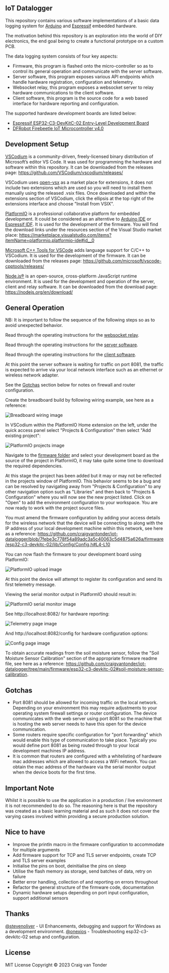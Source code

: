 IoT Datalogger
--------------

This repository contains various software implementations of a basic data logging system for [Arduino](https://www.arduino.cc/) and [Espressif](https://www.espressif.com/en/) embedded hardware.

The motivation behind this repository is an exploration into the world of DIY electronics, the end goal being to create a functional prototype on a custom PCB.

The data logging system consists of four key aspects:

- Firmware, this program is flashed onto the micro-controller so as to control its general operation and communicate with the server software.
- Server software, this program exposes various API endpoints which handle hardware registration, configuration and telemetry.
- Websocket relay, this program exposes a websocket server to relay hardware communications to the client software.
- Client software, this program is the source code for a web based interface for hardware reporting and configuration.

The supported hardware development boards are listed below:

- [Espressif ESP32-C3-DevKitC-02 Entry-Level Development Board](https://github.com/craigvantonder/iot-datalogger/tree/main/firmware/esp32-c3-devkitc-02)
- [DFRobot Firebeetle IoT Microcontroller v4.0](https://github.com/craigvantonder/iot-datalogger/tree/main/firmware/dfrobot-firebeetle-v4)

Development Setup
-----------------

[VSCodium](https://vscodium.com/) is a community-driven, freely-licensed binary distribution of Microsoft’s editor VS Code. It was used for programming the hardware and software within this repository. It can be downloaded from the releases page: https://github.com/VSCodium/vscodium/releases/

VSCodium uses [open-vsx](https://open-vsx.org/) as a market place for extensions, it does not include two extensions which are used so you will need to install them manually using the released .vsix files. Once downloaded and within the extensions section of VSCodium, click the ellipsis at the top right of the extensions interface and choose "Install from VSIX".

[PlatformIO](https://platformio.org/) is a professional collaborative platform for embedded development. It could be considered as an alterntive to [Arduino IDE](https://github.com/arduino/arduino-ide) or [Espressif IDF](https://github.com/espressif/esp-idf). It is used for the development of the firmware. You will find the download links under the resources section of the Visual Studio market place: https://marketplace.visualstudio.com/items?itemName=platformio.platformio-ide#id__0

[Microsoft C++ Tools for VSCode](https://github.com/microsoft/vscode-cpptools) adds language support for C/C++ to VSCodium. It is used for the development of the firmware. It can be downloaded from the releases page: https://github.com/microsoft/vscode-cpptools/releases/

[Node.js®](https://nodejs.org/en/) is an open-source, cross-platform JavaScript runtime environment. It is used for the development and operation of the server, client and relay software. It can be downloaded from the download page: https://nodejs.org/en/download/

General Operation
-----------------

NB: It is important to follow the sequence of the following steps so as to avoid unexpected behavior.

Read through the operating instructions for the [websocket relay](https://github.com/craigvantonder/iot-datalogger/tree/main/websocket-relay#operating-instructions).

Read through the operating instructions for the [server software](https://github.com/craigvantonder/iot-datalogger/tree/main/web-server#operating-instructions).

Read through the operating instructions for the [client software](https://github.com/craigvantonder/iot-datalogger/tree/main/web-client#operating-instructions).

At this point the server software is waiting for traffic on port 8081, the traffic is expected to arrive via your local network interface such as an ethernet or wireless network adapter.

See the [Gotchas](https://github.com/craigvantonder/iot-datalogger#gotchas) section below for notes on firewall and router configuration.

Create the breadboard build by following wiring example, see here as a reference:

![Breadboard wiring image](https://github.com/craigvantonder/iot-datalogger/blob/main/firmware/esp32-c3-devkitc-02/documentation/images/Breadboard_Wiring.png)

In VSCodium within the PlatformIO Home extension on the left, under the quick access panel select "Projects & Configuration" then select "Add existing project":

![PlatformIO projects image](https://github.com/craigvantonder/iot-datalogger/blob/main/platformio-projects.png)

Navigate to the [firmware folder](https://github.com/craigvantonder/iot-datalogger/tree/main/firmware) and select your development board as the source of the project in PlatformIO, it may take quite some time to download the required dependencies.

At this stage the project has been added but it may or may not be reflected in the projects window of PlatformIO. This behavior seems to be a bug and can be resolved by navigating away from "Projects & Configuration" to any other navigation option such as "Libraries" and then back to "Projects & Configuration" where you will now see the new project listed. Click on "Open" to add the environment configuration to your workspace. You are now ready to work with the project source files.

You must amend the firmware configuration by adding your access details for the wireless network that the device will be connecting to along with the IP address of your local development machine within this network, see here as a reference: https://github.com/craigvantonder/iot-datalogger/blob/7febe3c778f54a89adc3a5c40063c5d4875a626a/firmware/esp32-c3-devkitc-02/lib/Config/Config.h#L4-L10

You can now flash the firmware to your development board using PlatformIO:

![PlatformIO upload image](https://github.com/craigvantonder/iot-datalogger/blob/main/platformio-upload.png)

At this point the device will attempt to register its configuration and send its first telemetry message.

Viewing the serial monitor output in PlatformIO should result in:

![PlatformIO serial monitor image](https://github.com/craigvantonder/iot-datalogger/blob/main/platformio-serial-monitor.png)

See http://localhost:8082/ for hardware reporting:

![Telemetry page image](https://github.com/craigvantonder/iot-datalogger/blob/main/web-client/example_telemetry.png)

And http://localhost:8082/config for hardware configuration options:

![Config page image](https://github.com/craigvantonder/iot-datalogger/blob/main/web-client/example_config.png)

To obtain accurate readings from the soil moisture sensor, follow the "Soil Moisture Sensor Calibration" section of the appropriate firmware readme file, see here as a reference: https://github.com/craigvantonder/iot-datalogger/tree/main/firmware/esp32-c3-devkitc-02#soil-moisture-sensor-calibration.

Gotchas
-------

- Port 8081 should be allowed for incoming traffic on the local network. Depending on your environment this may require adjustments to your operating system firewall settings or router configuration. The device communicates with the web server using port 8081 so the machine that is hosting the web server needs to have this open for the device communication.
- Some routers require specific configuration for "port forwarding" which would enable this type of communication to take place. Typically you would define port 8081 as being routed through to your local development machines IP address.
- It is common that routers are configured with a whitelisting of hardware mac addresses which are allowed to access a WiFi network. You can obtain the mac address of the hardware via the serial monitor output when the device boots for the first time.

Important Note
--------------

Whilst it is possible to use the application in a production / live environment it is not recommended to do so. The reasoning here is that the repository was created as a basic learning material and as such it does not cover the varying cases involved within providing a secure production solution.

Nice to have
------------

- Improve the println macro in the firmware configuration to accommodate for multiple arguments
- Add firmware support for TCP and TLS server endpoints, create TCP and TLS server examples
- Initialise the pins on boot, deinitialise the pins on sleep
- Utilise the flash memory as storage, send batches of data, retry on failure
- Better error handling, collection of and reporting on errors throughout
- Refactor the general structure of the firmware code, documentation
- Dynamic hardware setups depending on port input configuration, support additional sensors

Thanks
------

[@stevenoliver](https://github.com/stevenoliver) - UI Enhancements, debugging and support for Windows as a development environment.
[@onexios](https://github.com/onexios) - Troubleshooting esp32-c3-devkitc-02 setup and configuration.

License
-------

MIT License Copyright © 2023 Craig van Tonder